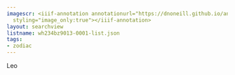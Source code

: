 ```yaml
---
imagescr: <iiif-annotation annotationurl="https://dnoneill.github.io/annotate/annotations/wh234bz9013-0001-010.json"
  styling="image_only:true"></iiif-annotation>
layout: searchview
listname: wh234bz9013-0001-list.json
tags:
- zodiac
---
```

Leo